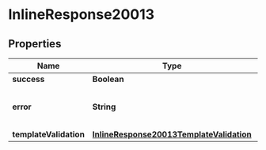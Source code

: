 # InlineResponse20013

## Properties
Name | Type | Description | Notes
------------ | ------------- | ------------- | -------------
**success** | **Boolean** |  |  [optional]
**error** | **String** | le code d&#x27;erreur en cas d&#x27;erreur |  [optional]
**templateValidation** | [**InlineResponse20013TemplateValidation**](InlineResponse20013TemplateValidation.md) |  |  [optional]
